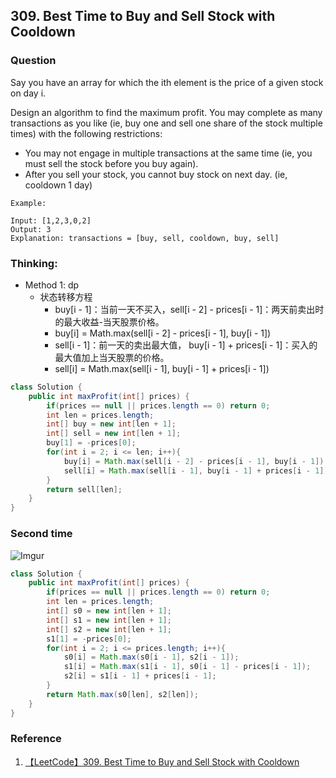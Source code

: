 ## 309. Best Time to Buy and Sell Stock with Cooldown

### Question
Say you have an array for which the ith element is the price of a given stock on day i.

Design an algorithm to find the maximum profit. You may complete as many transactions as you like (ie, buy one and sell one share of the stock multiple times) with the following restrictions:

* You may not engage in multiple transactions at the same time (ie, you must sell the stock before you buy again).
* After you sell your stock, you cannot buy stock on next day. (ie, cooldown 1 day)

```
Example:

Input: [1,2,3,0,2]
Output: 3
Explanation: transactions = [buy, sell, cooldown, buy, sell]
```

### Thinking:
* Method 1: dp
	* 状态转移方程
		* buy[i - 1]：当前一天不买入，sell[i - 2] - prices[i - 1]：两天前卖出时的最大收益-当天股票价格。
		* buy[i] = Math.max(sell[i - 2] - prices[i - 1], buy[i - 1])
		* sell[i - 1]：前一天的卖出最大值， buy[i - 1] + prices[i - 1]：买入的最大值加上当天股票的价格。
		* sell[i] = Math.max(sell[i - 1], buy[i - 1] + prices[i - 1])

```Java
class Solution {
    public int maxProfit(int[] prices) {
        if(prices == null || prices.length == 0) return 0;
        int len = prices.length;
        int[] buy = new int[len + 1];
        int[] sell = new int[len + 1];
        buy[1] = -prices[0];
        for(int i = 2; i <= len; i++){
            buy[i] = Math.max(sell[i - 2] - prices[i - 1], buy[i - 1]);
            sell[i] = Math.max(sell[i - 1], buy[i - 1] + prices[i - 1]);
        }
        return sell[len];
    }
}
```

### Second time
![Imgur](https://i.imgur.com/N0jPd47.png)
```Java
class Solution {
    public int maxProfit(int[] prices) {
        if(prices == null || prices.length == 0) return 0;
        int len = prices.length;
        int[] s0 = new int[len + 1];
        int[] s1 = new int[len + 1];
        int[] s2 = new int[len + 1];
        s1[1] = -prices[0];
        for(int i = 2; i <= prices.length; i++){
            s0[i] = Math.max(s0[i - 1], s2[i - 1]);
            s1[i] = Math.max(s1[i - 1], s0[i - 1] - prices[i - 1]);
            s2[i] = s1[i - 1] + prices[i - 1];
        }
        return Math.max(s0[len], s2[len]);
    }
}
```

### Reference
1. [【LeetCode】309. Best Time to Buy and Sell Stock with Cooldown](https://www.cnblogs.com/jdneo/p/5228004.html)